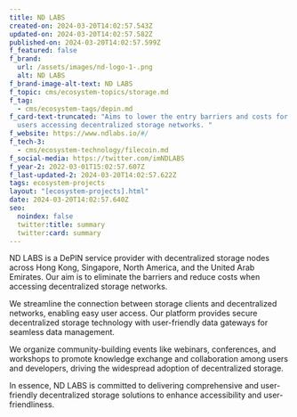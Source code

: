 ```yaml
---
title: ND LABS
created-on: 2024-03-20T14:02:57.543Z
updated-on: 2024-03-20T14:02:57.582Z
published-on: 2024-03-20T14:02:57.599Z
f_featured: false
f_brand:
  url: /assets/images/nd-logo-1-.png
  alt: ND LABS
f_brand-image-alt-text: ND LABS
f_topic: cms/ecosystem-topics/storage.md
f_tag:
  - cms/ecosystem-tags/depin.md
f_card-text-truncated: "Aims to lower the entry barriers and costs for Web3
  users accessing decentralized storage networks. "
f_website: https://www.ndlabs.io/#/
f_tech-3:
  - cms/ecosystem-technology/filecoin.md
f_social-media: https://twitter.com/imNDLABS
f_year-2: 2022-03-01T15:02:57.607Z
f_last-updated-2: 2024-03-20T14:02:57.622Z
tags: ecosystem-projects
layout: "[ecosystem-projects].html"
date: 2024-03-20T14:02:57.640Z
seo:
  noindex: false
  twitter:title: summary
  twitter:card: summary
---
```

ND LABS is a DePIN service provider with decentralized storage nodes across Hong Kong, Singapore, North America, and the United Arab Emirates. Our aim is to eliminate the barriers and reduce costs when accessing decentralized storage networks.



We streamline the connection between storage clients and decentralized networks, enabling easy user access. Our platform provides secure decentralized storage technology with user-friendly data gateways for seamless data management.



We organize community-building events like webinars, conferences, and workshops to promote knowledge exchange and collaboration among users and developers, driving the widespread adoption of decentralized storage.



In essence, ND LABS is committed to delivering comprehensive and user-friendly decentralized storage solutions to enhance accessibility and user-friendliness.